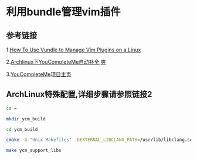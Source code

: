 # 利用bundle管理vim插件

## 参考链接

 1.[How To Use Vundle to Manage Vim Plugins on a Linux](https://www.digitalocean.com/community/tutorials/how-to-use-vundle-to-manage-vim-plugins-on-a-linux-vpsgg)

 2.[Archlinux下YouCompleteMe自动补全,爽](http://blog.csdn.net/u010826976/article/details/38659137#plain)

 3.[YouCompleteMe项目主页](https://github.com/Valloric/YouCompleteMe#ubuntu-linux-x64-super-quick-installation)

## ArchLinux特殊配置,详细步骤请参照链接2 


```bash
cd ~

mkdir ycm_build

cd ycm_build

cmake -G "Unix Makefiles" -DEXTERNAL_LIBCLANG_PATH=/usr/lib/libclang.so. ~/.vim/bundle/YouCompleteMe/third_party/ycmd/cpp

make ycm_support_libs

```

